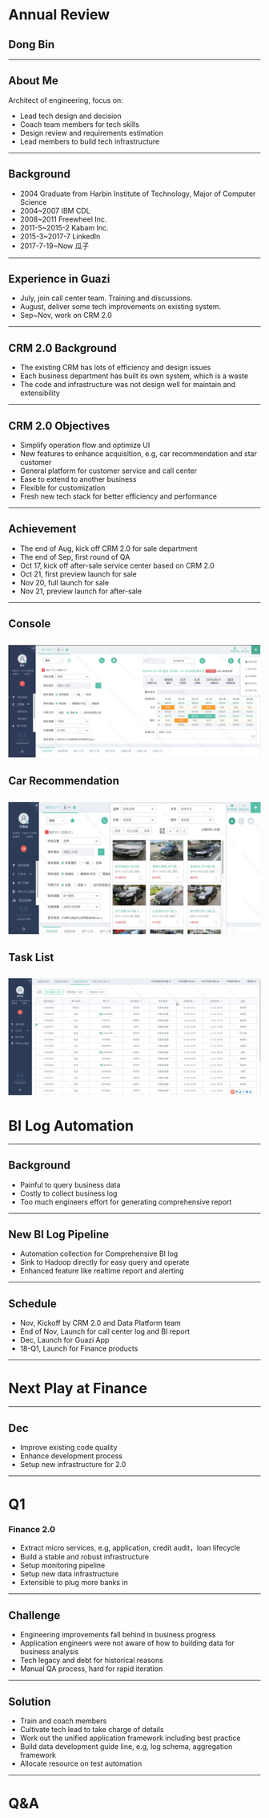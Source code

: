 # Annual Review
## Dong Bin
---
## About Me
Architect of engineering, focus on:
- Lead tech design and decision
- Coach team members for tech skills
- Design review and requirements estimation
- Lead members to build tech infrastructure
---
## Background
- 2004 Graduate from Harbin Institute of Technology, Major of Computer Science
- 2004~2007 IBM CDL
- 2008~2011 Freewheel Inc.
- 2011-5~2015-2 Kabam Inc.
- 2015-3~2017-7 LinkedIn
- 2017-7-19~Now 瓜子
---
## Experience in Guazi
- July, join call center team. Training and discussions.
- August, deliver some tech improvements on existing system.
- Sep~Nov, work on CRM 2.0
---
## CRM 2.0 Background
- The existing CRM has lots of efficiency and design issues
- Each business department has built its own system, which is a waste
- The code and infrastructure was not design well for maintain and extensibility
---
## CRM 2.0 Objectives
- Simplify operation flow and optimize UI
- New features to enhance acquisition, e.g, car recommendation and star customer
- General platform for customer service and call center
- Ease to extend to another business
- Flexible for customization
- Fresh new tech stack for better efficiency and performance
---
## Achievement
- The end of Aug, kick off CRM 2.0 for sale department
- The end of Sep, first round of QA
- Oct 17, kick off after-sale service center based on CRM 2.0
- Oct 21, first preview launch for sale
- Nov 20, full launch for sale
- Nov 21, preview launch for after-sale

---
## Console
![Console](annual-report/assets/console.png)
---
## Car Recommendation
![Recommendation](annual-report/assets/recommendation.png)
---
## Task List
![Clue List](annual-report/assets/cluelist.png)
---
# BI Log Automation
---
## Background
- Painful to query business data
- Costly to collect business log
- Too much engineers effort for generating comprehensive report

---
## New BI Log Pipeline
- Automation collection for Comprehensive BI log
- Sink to Hadoop directly for easy query and operate
- Enhanced feature like realtime report and alerting
---
## Schedule
- Nov, Kickoff by CRM 2.0 and Data Platform team
- End of Nov, Launch for call center log and BI report
- Dec, Launch for Guazi App
- 18-Q1, Launch for Finance products
---
# Next Play at Finance
---
## Dec
- Improve existing code quality
- Enhance development process
- Setup new infrastructure for 2.0
---
# Q1
### Finance 2.0
- Extract micro services, e.g, application, credit audit，loan lifecycle
- Build a stable and robust infrastructure
- Setup monitoring pipeline
- Setup new data infrastructure
- Extensible to plug more banks in

---
## Challenge
- Engineering improvements fall behind in business progress
- Application engineers were not aware of how to building data for business analysis
- Tech legacy and debt for historical reasons
- Manual QA process, hard for rapid iteration
---
## Solution
- Train and coach members
- Cultivate tech lead to take charge of details
- Work out the unified application framework including best practice
- Build data development guide line, e.g, log schema, aggregation framework
- Allocate resource on test automation
---
# Q&A
